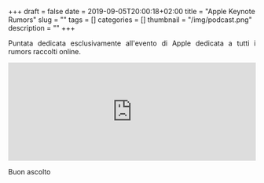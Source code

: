 +++
draft = false
date = 2019-09-05T20:00:18+02:00
title = "Apple Keynote Rumors"
slug = ""
tags = []
categories = []
thumbnail = "/img/podcast.png"
description = ""
+++
<DIV align="justify">

Puntata dedicata esclusivamente all'evento di Apple dedicata a tutti i rumors raccolti online.

<iframe src="https://widget.spreaker.com/player?episode_id=19008842&theme=light&playlist=false&playlist-continuous=false&autoplay=false&live-autoplay=false&chapters-image=true&episode_image_position=right&hide-logo=false&hide-likes=false&hide-comments=false&hide-sharing=false&hide-download=true" width="100%" height="200px" frameborder="0"></iframe>

Buon ascolto
